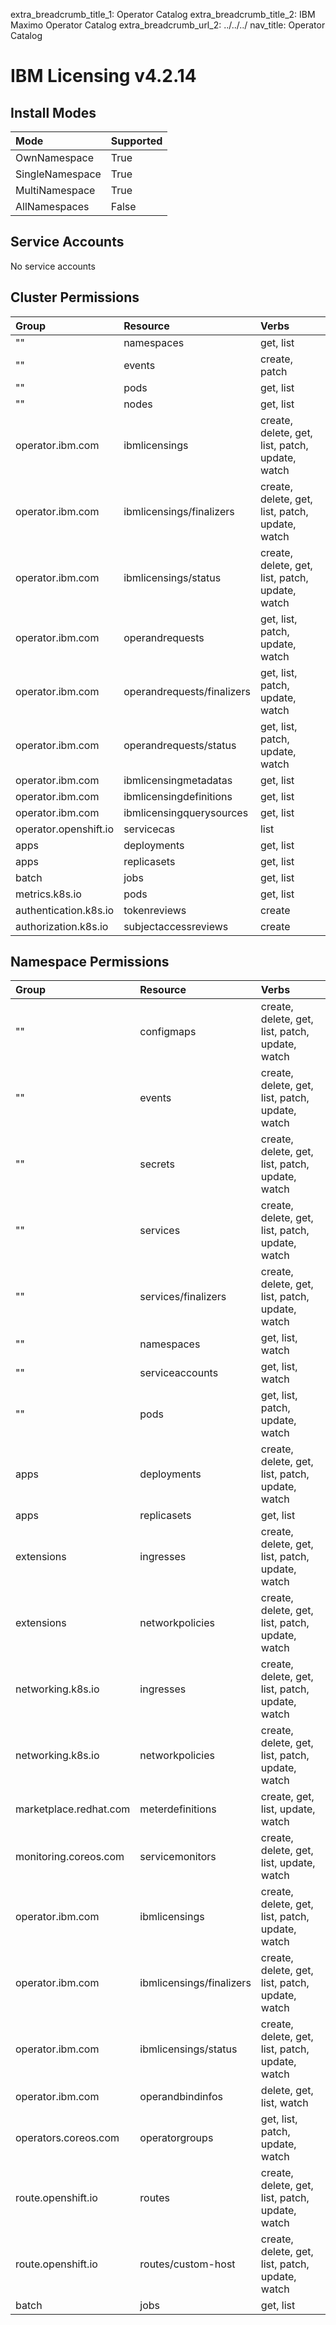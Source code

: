 extra_breadcrumb_title_1: Operator Catalog
extra_breadcrumb_title_2: IBM Maximo Operator Catalog
extra_breadcrumb_url_2: ../../../
nav_title: Operator Catalog

IBM Licensing v4.2.14
================================================================================

Install Modes
--------------------------------------------------------------------------------
| Mode                 | Supported |
| :------------------- | :-------- |
| OwnNamespace         | True      |
| SingleNamespace      | True      |
| MultiNamespace       | True      |
| AllNamespaces        | False     |

Service Accounts
--------------------------------------------------------------------------------
No service accounts

Cluster Permissions
--------------------------------------------------------------------------------
| Group                                    | Resource                                 | Verbs                                                                            |
| :--------------------------------------- | :--------------------------------------- | :------------------------------------------------------------------------------- |
| ""                                       | namespaces                               | get, list                                                                        |
| ""                                       | events                                   | create, patch                                                                    |
| ""                                       | pods                                     | get, list                                                                        |
| ""                                       | nodes                                    | get, list                                                                        |
| operator.ibm.com                         | ibmlicensings                            | create, delete, get, list, patch, update, watch                                  |
| operator.ibm.com                         | ibmlicensings/finalizers                 | create, delete, get, list, patch, update, watch                                  |
| operator.ibm.com                         | ibmlicensings/status                     | create, delete, get, list, patch, update, watch                                  |
| operator.ibm.com                         | operandrequests                          | get, list, patch, update, watch                                                  |
| operator.ibm.com                         | operandrequests/finalizers               | get, list, patch, update, watch                                                  |
| operator.ibm.com                         | operandrequests/status                   | get, list, patch, update, watch                                                  |
| operator.ibm.com                         | ibmlicensingmetadatas                    | get, list                                                                        |
| operator.ibm.com                         | ibmlicensingdefinitions                  | get, list                                                                        |
| operator.ibm.com                         | ibmlicensingquerysources                 | get, list                                                                        |
| operator.openshift.io                    | servicecas                               | list                                                                             |
| apps                                     | deployments                              | get, list                                                                        |
| apps                                     | replicasets                              | get, list                                                                        |
| batch                                    | jobs                                     | get, list                                                                        |
| metrics.k8s.io                           | pods                                     | get, list                                                                        |
| authentication.k8s.io                    | tokenreviews                             | create                                                                           |
| authorization.k8s.io                     | subjectaccessreviews                     | create                                                                           |

Namespace Permissions
--------------------------------------------------------------------------------
| Group                                    | Resource                                 | Verbs                                                                            |
| :--------------------------------------- | :--------------------------------------- | :------------------------------------------------------------------------------- |
| ""                                       | configmaps                               | create, delete, get, list, patch, update, watch                                  |
| ""                                       | events                                   | create, delete, get, list, patch, update, watch                                  |
| ""                                       | secrets                                  | create, delete, get, list, patch, update, watch                                  |
| ""                                       | services                                 | create, delete, get, list, patch, update, watch                                  |
| ""                                       | services/finalizers                      | create, delete, get, list, patch, update, watch                                  |
| ""                                       | namespaces                               | get, list, watch                                                                 |
| ""                                       | serviceaccounts                          | get, list, watch                                                                 |
| ""                                       | pods                                     | get, list, patch, update, watch                                                  |
| apps                                     | deployments                              | create, delete, get, list, patch, update, watch                                  |
| apps                                     | replicasets                              | get, list                                                                        |
| extensions                               | ingresses                                | create, delete, get, list, patch, update, watch                                  |
| extensions                               | networkpolicies                          | create, delete, get, list, patch, update, watch                                  |
| networking.k8s.io                        | ingresses                                | create, delete, get, list, patch, update, watch                                  |
| networking.k8s.io                        | networkpolicies                          | create, delete, get, list, patch, update, watch                                  |
| marketplace.redhat.com                   | meterdefinitions                         | create, get, list, update, watch                                                 |
| monitoring.coreos.com                    | servicemonitors                          | create, delete, get, list, update, watch                                         |
| operator.ibm.com                         | ibmlicensings                            | create, delete, get, list, patch, update, watch                                  |
| operator.ibm.com                         | ibmlicensings/finalizers                 | create, delete, get, list, patch, update, watch                                  |
| operator.ibm.com                         | ibmlicensings/status                     | create, delete, get, list, patch, update, watch                                  |
| operator.ibm.com                         | operandbindinfos                         | delete, get, list, watch                                                         |
| operators.coreos.com                     | operatorgroups                           | get, list, patch, update, watch                                                  |
| route.openshift.io                       | routes                                   | create, delete, get, list, patch, update, watch                                  |
| route.openshift.io                       | routes/custom-host                       | create, delete, get, list, patch, update, watch                                  |
| batch                                    | jobs                                     | get, list                                                                        |
